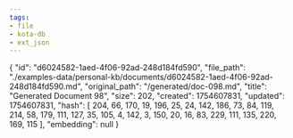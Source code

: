 ```yaml
---
tags:
- file
- kota-db
- ext_json
---
```

{
  "id": "d6024582-1aed-4f06-92ad-248d184fd590",
  "file_path": "./examples-data/personal-kb/documents/d6024582-1aed-4f06-92ad-248d184fd590.md",
  "original_path": "/generated/doc-098.md",
  "title": "Generated Document 98",
  "size": 202,
  "created": 1754607831,
  "updated": 1754607831,
  "hash": [
    204,
    66,
    170,
    19,
    196,
    25,
    24,
    142,
    186,
    73,
    84,
    119,
    214,
    58,
    179,
    111,
    127,
    35,
    105,
    4,
    142,
    3,
    150,
    20,
    16,
    83,
    229,
    111,
    135,
    220,
    169,
    115
  ],
  "embedding": null
}